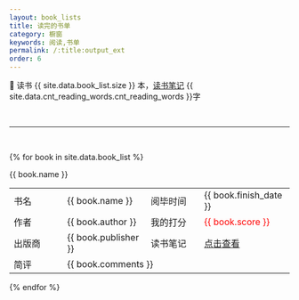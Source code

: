 ```yaml
---
layout: book_lists
title: 读完的书单
category: 橱窗
keywords: 阅读,书单
permalink: /:title:output_ext
order: 6
---
```


📖 读书 {{ site.data.book_list.size }} 本，[读书笔记](https://www.guofei.site/reading/#/) {{ site.data.cnt_reading_words.cnt_reading_words }}字

<br>
<hr>
<br>

{% for book in site.data.book_list %}
<div class="col-md-12">
          <div class="panel panel-primary">
            <div class="panel-heading">{{ book.name }}</div>
            <div class="panel-body">
                <div class="col-md-8 col-xs-12">
                  <table class="table table-bordered">
                    <tbody>
                      <tr>
                        <td style="width:80px;">书名</td><td>{{ book.name }}</td>
                        <td style="width:80px;">阅毕时间</td><td>{{ book.finish_date }}</td>
                      </tr>
                      <tr>
                        <td>作者</td>
                        <td>{{ book.author }}</td>
                        <td>我的打分</td>
                        <td><font color="red">{{ book.score }}</font></td>
                      </tr>
                      <tr>
                        <td>出版商</td>
                        <td>{{ book.publisher }}</td>
                        <td>读书笔记</td>
                        <td><a href="http://www.guofei.site/reading/#" title="http://www.guofei.site/reading/#">点击查看</a></td>
                      </tr>
                      <tr>
                        <td>简评</td>
                        <td colspan=" 3 ">{{ book.comments }}</td>
                      </tr>
                    </tbody>
                  </table>
                </div>
            </div>
          </div>
        </div>
{% endfor %}
